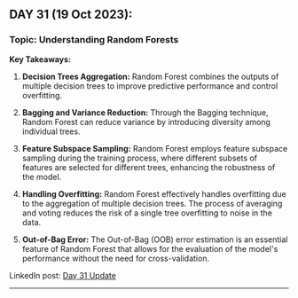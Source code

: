 
## **DAY 31 (19 Oct 2023):**
### Topic: Understanding Random Forests

**Key Takeaways:**
1. **Decision Trees Aggregation:** Random Forest combines the outputs of multiple decision trees to improve predictive performance and control overfitting.

2. **Bagging and Variance Reduction:** Through the Bagging technique, Random Forest can reduce variance by introducing diversity among individual trees.

3. **Feature Subspace Sampling:** Random Forest employs feature subspace sampling during the training process, where different subsets of features are selected for different trees, enhancing the robustness of the model.

4. **Handling Overfitting:** Random Forest effectively handles overfitting due to the aggregation of multiple decision trees. The process of averaging and voting reduces the risk of a single tree overfitting to noise in the data.

5. **Out-of-Bag Error:** The Out-of-Bag (OOB) error estimation is an essential feature of Random Forest that allows for the evaluation of the model's performance without the need for cross-validation.

LinkedIn post: [Day 31 Update](https://www.linkedin.com/posts/ravi6123_understanding-random-forests-algorithm-activity-7120839500141920256-mTu9?utm_source=share&utm_medium=member_desktop)

---